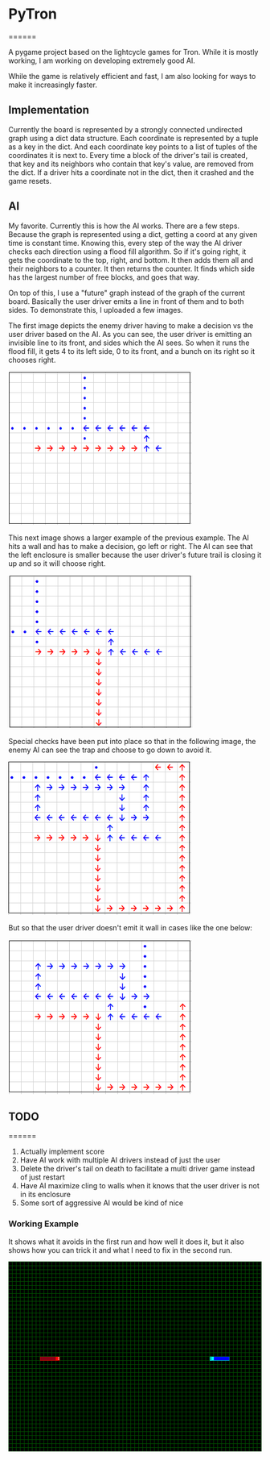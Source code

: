 # PyTron
======

A pygame project based on the lightcycle games for Tron. While it is mostly working, I am working on developing extremely good AI.

While the game is relatively efficient and fast, I am also looking for ways to make it increasingly faster. 

## Implementation 

Currently the board is represented by a strongly connected undirected graph using a dict data structure. 
Each coordinate is represented by a tuple as a key in the dict. 
And each coordinate key points to a list of tuples of the coordinates it is next to.
Every time a block of the driver's tail is created, that key and its neighbors who contain that key's value, are removed from the dict.
If a driver hits a coordinate not in the dict, then it crashed and the game resets. 


## AI

My favorite. Currently this is how the AI works. There are a few steps. Because the graph is represented using a dict, 
getting a coord at any given time is constant time. Knowing this, every step of the way the AI driver checks each direction 
using a flood fill algorithm. So if it's going right, it gets the coordinate to the top, right, and bottom. It then adds them all 
and their neighbors to a counter. It then returns the counter. It finds which side has the largest number of free blocks, and goes that way. 

On top of this, I use a "future" graph instead of the graph of the current board. Basically the user driver emits a line in front of them 
and to both sides. To demonstrate this, I uploaded a few images. 

The first image depicts the enemy driver having to make a decision vs the user driver based on the AI. 
As you can see, the user driver is emitting an invisible line to its front, and sides which the AI sees. 
So when it runs the flood fill, it gets 4 to its left side, 0 to its front, and a bunch on its right so it chooses right.

![alt text](https://raw.githubusercontent.com/THEMVFFINMAN/Python-Games/master/PYTRON/image.png "AI1")

This next image shows a larger example of the previous example. The AI hits a wall and has to make a decision, go left or right. 
The AI can see that the left enclosure is smaller because the user driver's future trail is closing it up and so it will choose right. 

![alt text](https://raw.githubusercontent.com/THEMVFFINMAN/Python-Games/master/PYTRON/ai2.PNG "AI2")

Special checks have been put into place so that in the following image, the enemy AI can see the trap and choose to go down to avoid it. 

![alt text](https://raw.githubusercontent.com/THEMVFFINMAN/Python-Games/master/PYTRON/ai3.PNG "AI3")

But so that the user driver doesn't emit it wall in cases like the one below:

![alt text](https://raw.githubusercontent.com/THEMVFFINMAN/Python-Games/master/PYTRON/ai4.PNG "AI4")


## TODO
======

1. Actually implement score
2. Have AI work with multiple AI drivers instead of just the user
3. Delete the driver's tail on death to facilitate a multi driver game instead of just restart
4. Have AI maximize cling to walls when it knows that the user driver is not in its enclosure
5. Some sort of aggressive AI would be kind of nice


### Working Example

It shows what it avoids in the first run and how well it does it, but it also shows how you can trick it and what I need to fix in the second run. 

![Progress as of 9_23_2016](GIF.gif "Working Example")
